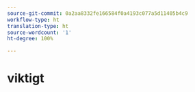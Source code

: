```yaml
---
source-git-commit: 0a2aa8332fe166584f0a4193c077a5d11405b4c9
workflow-type: ht
translation-type: ht
source-wordcount: '1'
ht-degree: 100%

---
```

# viktigt
